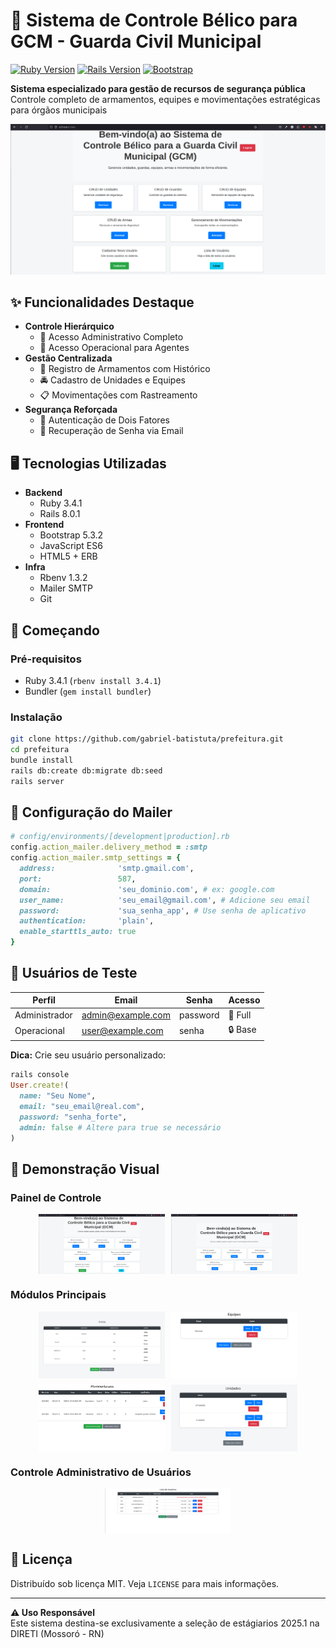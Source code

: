 # 🚨 Sistema de Controle Bélico para GCM - Guarda Civil Municipal

[![Ruby Version](https://img.shields.io/badge/Ruby-3.4.1-%23CC342D)](https://www.ruby-lang.org/)
[![Rails Version](https://img.shields.io/badge/Rails-8.0.1-%23CC0000)](https://rubyonrails.org)
[![Bootstrap](https://img.shields.io/badge/Bootstrap-5.3.2-%23563D7C)](https://getbootstrap.com/)

**Sistema especializado para gestão de recursos de segurança pública**  
Controle completo de armamentos, equipes e movimentações estratégicas para órgãos municipais

![Dashboard Admin](assets/home_adm.png)

## ✨ Funcionalidades Destaque
- **Controle Hierárquico**
  - 👑 Acesso Administrativo Completo
  - 👮 Acesso Operacional para Agentes
- **Gestão Centralizada**
  - 🔫 Registro de Armamentos com Histórico
  - 🚔 Cadastro de Unidades e Equipes
  - 📋 Movimentações com Rastreamento
- **Segurança Reforçada**
  - 🔐 Autenticação de Dois Fatores
  - 🔄 Recuperação de Senha via Email

## 🖥 Tecnologias Utilizadas
- **Backend**
  - Ruby 3.4.1
  - Rails 8.0.1
- **Frontend**
  - Bootstrap 5.3.2
  - JavaScript ES6
  - HTML5 + ERB
- **Infra**
  - Rbenv 1.3.2
  - Mailer SMTP
  - Git

## 🚀 Começando

### Pré-requisitos
- Ruby 3.4.1 (`rbenv install 3.4.1`)
- Bundler (`gem install bundler`)

### Instalação
```bash
git clone https://github.com/gabriel-batistuta/prefeitura.git
cd prefeitura
bundle install
rails db:create db:migrate db:seed
rails server
```

## 🔧 Configuração do Mailer
```ruby
# config/environments/[development|production].rb
config.action_mailer.delivery_method = :smtp
config.action_mailer.smtp_settings = {
  address:              'smtp.gmail.com',
  port:                 587,
  domain:               'seu_dominio.com', # ex: google.com
  user_name:            'seu_email@gmail.com', # Adicione seu email
  password:             'sua_senha_app', # Use senha de aplicativo
  authentication:       'plain',
  enable_starttls_auto: true
}
```

## 👥 Usuários de Teste
| Perfil       | Email               | Senha     | Acesso  |
|--------------|---------------------|-----------|---------|
| Administrador| admin@example.com   | password  | 🔑 Full |
| Operacional  | user@example.com    | senha     | 🔒 Base |

**Dica:** Crie seu usuário personalizado:
```ruby
rails console
User.create!(
  name: "Seu Nome",
  email: "seu_email@real.com",
  password: "senha_forte",
  admin: false # Altere para true se necessário
)
```

## 📸 Demonstração Visual

### Painel de Controle
<div style="display: flex; justify-content: center; gap: 10px;">
  <img src="assets/home_adm.png" alt="Admin" style="width: 40%; height: auto; object-fit: cover;" />
  <img src="assets/home_user.png" alt="User" style="width: 40%; height: auto; object-fit: cover;" />
</div>

### Módulos Principais
<div style="display: flex; justify-content: center; gap: 10px; margin-top: 10px;">
  <img src="assets/armas.png" alt="Armas" style="width: 40%; height: auto; object-fit: cover;" />
  <img src="assets/equipes.png" alt="Equipes" style="width: 40%; height: auto; object-fit: cover;" />
</div>
<div style="display: flex; justify-content: center; gap: 10px; margin-top: 10px;">
  <img src="assets/movimentacaos.png" alt="Movimentações" style="width: 40%; height: auto; object-fit: cover;" />
  <img src="assets/unidades.png" alt="Unidades" style="width: 40%; height: auto; object-fit: cover;" />
</div>

### Controle Administrativo de Usuários
<div style="display: flex; justify-content: center; margin-top: 10px;">
  <img src="assets/controle_de_usuarios.png" alt="Controle de Usuários" style="width: 40%; height: auto; object-fit: cover;" />
</div>


## 📄 Licença
Distribuído sob licença MIT. Veja `LICENSE` para mais informações.

---

**⚠️ Uso Responsável**  
Este sistema destina-se exclusivamente a seleção de estágiarios 2025.1 na DIRETI (Mossoró - RN) 